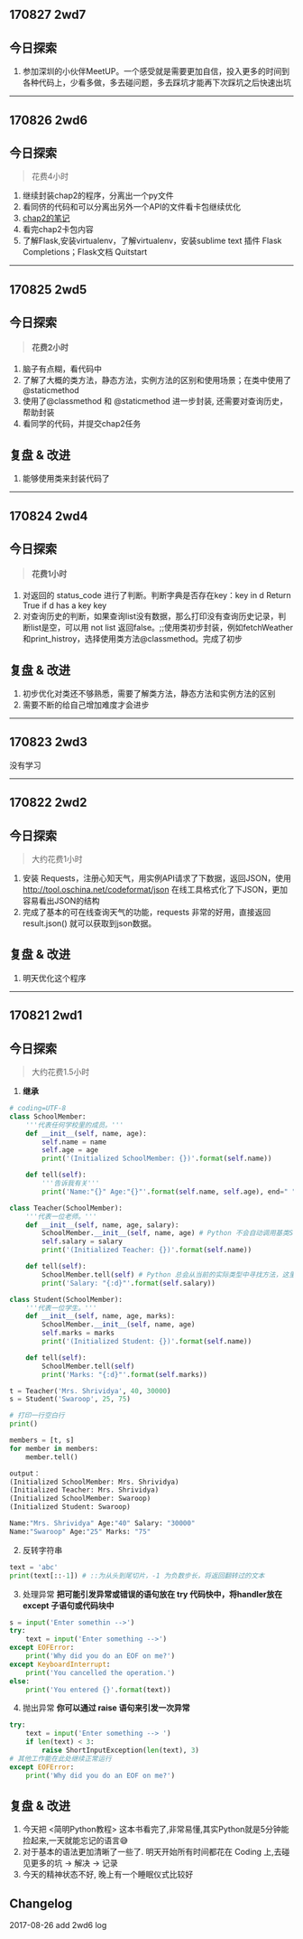 ## 170827 2wd7

## 今日探索

1. 参加深圳的小伙伴MeetUP。一个感受就是需要更加自信，投入更多的时间到各种代码上，少看多做，多去碰问题，多去踩坑才能再下次踩坑之后快速出坑

---



## 170826 2wd6

## 今日探索

> 花费4小时

1. 继续封装chap2的程序，分离出一个py文件
2. 看同侪的代码和可以分离出另外一个API的文件看卡包继续优化
3. [chap2的笔记](https://github.com/0x0o/Py101-004/blob/master/Chap2/note/README.md)
4. 看完chap2卡包内容
5. 了解Flask,安装virtualenv，了解virtualenv，安装sublime text 插件 Flask Completions；Flask文档 Quitstart

---





## 170825 2wd5

## 今日探索
> #### 花费2小时
1. 脑子有点糊，看代码中
2. 了解了大概的类方法，静态方法，实例方法的区别和使用场景；在类中使用了@staticmethod
3. 使用了@classmethod 和 @staticmethod 进一步封装, 还需要对查询历史，帮助封装
4. 看同学的代码，并提交chap2任务

## 复盘 & 改进

1. 能够使用类来封装代码了
---



## 170824 2wd4

## 今日探索
> #### 花费1小时
1. 对返回的 status_code 进行了判断。判断字典是否存在key：key in d Return True if d has a key key
2. 对查询历史的判断，如果查询list没有数据，那么打印没有查询历史记录，判断list是空，可以用 not list 返回false。;;使用类初步封装，例如fetchWeather和print_histroy，选择使用类方法@classmethod。完成了初步
## 复盘 & 改进
1. 初步优化对类还不够熟悉，需要了解类方法，静态方法和实例方法的区别
2. 需要不断的给自己增加难度才会进步
---



## 170823 2wd3
没有学习

---


## 170822 2wd2

## 今日探索

> 大约花费1小时

1. 安装 Requests，注册心知天气，用实例API请求了下数据，返回JSON，使用 http://tool.oschina.net/codeformat/json 在线工具格式化了下JSON，更加容易看出JSON的结构
2. 完成了基本的可在线查询天气的功能，requests 非常的好用，直接返回 result.json() 就可以获取到json数据。

## 复盘 & 改进
1. 明天优化这个程序


---

## 170821 2wd1

## 今日探索

> 大约花费1.5小时

1. **继承**

```python
# coding=UTF-8
class SchoolMember:
    '''代表任何学校里的成员。'''
    def __init__(self, name, age):
        self.name = name
        self.age = age
        print('(Initialized SchoolMember: {})'.format(self.name))

    def tell(self):
        '''告诉我有关'''
        print('Name:"{}" Age:"{}"'.format(self.name, self.age), end=" ")

class Teacher(SchoolMember):
    '''代表一位老师。'''
    def __init__(self, name, age, salary):
        SchoolMember.__init__(self, name, age) # Python 不会自动调用基类SchoolMember的构造函数，这里需要子类显示的调用它
        self.salary = salary
        print('(Initialized Teacher: {})'.format(self.name))

    def tell(self):
        SchoolMember.tell(self) # Python 总会从当前的实际类型中寻找方法，这里调用Teacher的tell而不是SchoolMember的
        print('Salary: "{:d}"'.format(self.salary))

class Student(SchoolMember):
    '''代表一位学生。'''
    def __init__(self, name, age, marks):
        SchoolMember.__init__(self, name, age)
        self.marks = marks
        print('(Initialized Student: {})'.format(self.name))

    def tell(self):
        SchoolMember.tell(self)
        print('Marks: "{:d}"'.format(self.marks))

t = Teacher('Mrs. Shrividya', 40, 30000)
s = Student('Swaroop', 25, 75)

# 打印一行空白行
print()

members = [t, s]
for member in members:
    member.tell()
```


```python
output：
(Initialized SchoolMember: Mrs. Shrividya)
(Initialized Teacher: Mrs. Shrividya)
(Initialized SchoolMember: Swaroop)
(Initialized Student: Swaroop)

Name:"Mrs. Shrividya" Age:"40" Salary: "30000"
Name:"Swaroop" Age:"25" Marks: "75"
```



2. 反转字符串
```python
text = 'abc'
print(text[::-1]) # ::为从头到尾切片，-1 为负数步长，将返回翻转过的文本
```

3. 处理异常
**把可能引发异常或错误的语句放在 try 代码快中，将handler放在except 子语句或代码块中**
```python
s = input('Enter somethin -->')
try:
    text = input('Enter something -->')
except EOFError:
    print('Why did you do an EOF on me?')
except KeyboardInterrupt:
    print('You cancelled the operation.')
else:
    print('You entered {}'.format(text))
```

4. 抛出异常
**你可以通过 raise 语句来引发一次异常**
```python
try:
    text = input('Enter something --> ')
    if len(text) < 3:
        raise ShortInputException(len(text), 3)
# 其他工作能在此处继续正常运行
except EOFError:
    print('Why did you do an EOF on me?')
```


## 复盘 & 改进
1. 今天把 <简明Python教程> 这本书看完了,非常易懂,其实Python就是5分钟能捡起来,一天就能忘记的语言😅
2. 对于基本的语法更加清晰了一些了. 明天开始所有时间都花在 Coding 上,去碰见更多的坑 -> 解决 -> 记录
3. 今天的精神状态不好, 晚上有一个睡眠仪式比较好



## Changelog
2017-08-26 add 2wd6 log
